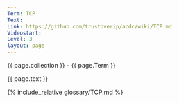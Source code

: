 ```yaml
---
Term: TCP
Text: 
Link: https://github.com/trustoverip/acdc/wiki/TCP.md
Videostart: 
Level: 3
layout: page
---
```


{{ page.collection }} - {{ page.Term }}

   {{ page.text }}

{% include_relative glossary/TCP.md %}

